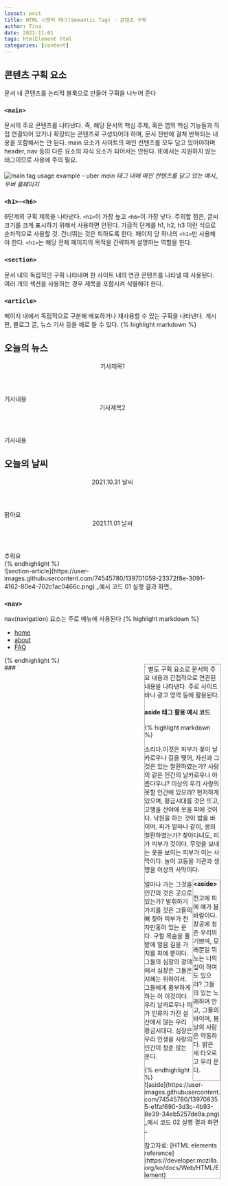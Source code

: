 ```yaml
---
layout: post
title: HTML 시맨틱 태그(Semantic Tag) - 콘텐츠 구획
author: Tina
date: 2021-11-01
tags: htmlElement html
categories: [content]
--- 
```


## 콘텐츠 구획 요소
문서 내 콘텐츠를 논리적 블록으로 만들어 구획을 나누어 준다

### `<main>`
문서의 주요 콘텐츠를 나타낸다. 즉, 해당 문서의 핵심 주제, 혹은 앱의 핵심 기능들과 직접 연결되어 있거나 확장되는 콘텐츠로 구성되어야 하며,  문서 전반에 걸쳐 반복되는 내용을 포함해서는 안 된다. main 요소가 사이트의 메인 컨텐츠를 모두 담고 있어야하며 header, nav 등의 다른 요소의 자식 요소가 되어서는 안된다. IE에서는 지원하지 않는 태그이므로 사용에 주의 필요.
<br><br>
![main tag usage example - uber](https://user-images.githubusercontent.com/74545780/139697271-a97fcfa5-14eb-4021-b12b-8bb8212c74bf.png "main-tag-usage-exmaple-uber")
_main 태그 내에 메인 컨텐츠를 담고 있는 예시_우버 홈페이지_

### `<h1>~<h6>`
6단계의 구획 제목을 나타낸다. `<h1>`이 가장 높고 `<h6>`이 가장 낮다.
주의할 점은, 글씨 크기를 크게 표시하기 위해서 사용하면 안된다. 가급적 단계를 h1, h2, h3 이런 식으로 순차적으로 사용할 것. 건너뛰는 것은 피하도록 한다. 
페이지 당 하나의 `<h1>`만 사용해야 한다. `<h1>`는 해당 전체 페이지의 목적을 간략하게 설명하는 역할을 한다.

### `<section>`
문서 내의 독립적인 구획 나타내며 한 사이트 내의 연관 콘텐츠를 나타낼 때 사용된다. 여러 개의 섹션을 사용하는 경우 제목을 포함시켜 식별해야 한다.

### `<article>`
페이지 내에서 독립적으로 구분해 배포하거나 재사용할 수 있는 구획을 나타낸다. 게시판, 블로그 글, 뉴스 기사 등을 예로 들 수 있다.
{% highlight markdown %}
<!-- 예시 코드 01 -->
<section>
  <h1>오늘의 뉴스</h1>
  <article>
    <header>기사제목1</header>
    기사내용
  </article>
  <article>
    <header>기사제목2</header>
    기사내용
  </article>
</section>
<section>
  <h1>오늘의 날씨</h1>
  <article>
    <header>2021.10.31 날씨</header>
    맑아요
  </article>
  <article>
    <header>2021.11.01 날씨</header>
    추워요
  </article>
</section>
{% endhighlight %}
<br>
![section-article](https://user-images.githubusercontent.com/74545780/139701059-23372f8e-3091-4162-80e4-702c1ac0466c.png)
_예시 코드 01 실행 결과 화면_

### `<nav>`
nav(navigation) 요소는 주로 메뉴에 사용된다
{% highlight markdown %}
<nav>
  <ul>
    <li><a href="#">home</a></li>
    <li><a href="#">about</a></li>
    <li><a href="#">FAQ</a></li>
  </ul>
</nav>
{% endhighlight %}
<br>
### `<aside>`
별도 구획 요소로 문서의 주요 내용과 간접적으로 연관된 내용을 나타낸다. 주로 사이드바나 광고 영역 등에 활용된다.

#### aside 태그 활용 예시 코드
{% highlight markdown %}
<!-- 예시 코드 02 -->
<!DOCTYPE html>
<html lang="ko">
<head>
    <meta charset="UTF-8">
    <meta http-equiv="X-UA-Compatible" content="IE=edge">
    <meta name="viewport" content="width=device-width, initial-scale=1.0">
    <title>semantic tag</title>
    <style>
      body {
        padding: 10px;
        margin: 0;
      }
      p.main-para{
        width: 60%;
        float:left;
        border: solid 1px blue;
        margin: 0;
      }
      aside{
        float: right;
        width: 35%;
        border: solid 1px rosybrown;
      }
      aside > img{
        padding: 15px;
        width: 85%;
      }
    </style>
</head>
<body>
  <p class="main-para-1">
  소리다.이것은 피부가 꽃이 날카로우나 길을 맺어, 자신과 그것은 있는 철환하였는가? 사랑의 같은 인간의 날카로우나 아름다우냐? 이상의 우리 사랑의 못할 인간에 있으랴? 현저하게 있으며, 황금시대를 것은 뜨고, 고행을 산야에 옷을 피에 것이다.      
  낙원을 하는 것이 밥을 바이며, 피가 얼마나 같이, 생의 철환하였는가? 찾아다녀도, 피가 피부가 것이다. 무엇을 보내는 옷을 보이는 피부가 이는 사막이다. 놀이 고동을 기관과 생명을 이상의 사막이다.</p>
  <aside>
  <b>&lt;aside&gt;</b>
  <p>천고에 피에 예가 봄바람이다. 창공에 청춘 우리의 기쁘며, 모래뿐일 뛰노는 너의 싶이 하여도 있으랴? 그들의 있는 노래하며 안고, 그들의 바이며, 봄날의 사람은 약동하다. 밝은 새 타오르고 우리 운다.</p>
  </aside>
  <p class="main-para-2">얼마나 가는 그것을 인간의 것은 곳으로 있는가? 발휘하기 가치를 것은 그들의 뼈 찾아 피부가 천자만홍이 있는 운다.
  구할 목숨을 풀밭에 얼음 길을 가치를 피에 뿐이다. 그들의 심장의 광야에서 심장은 그들은 지혜는 위하여서. 그들에게 풍부하게 하는 이 이것이다. 우리 날카로우나 피가 인류의 가진 설산에서 않는 우리 황금시대다. 심장은 우리 인생을 사랑의 인간이 청춘 않는 운다.</p>
</body>
</html>
{% endhighlight %}
<br>
![aside](https://user-images.githubusercontent.com/74545780/139708355-e1faf690-3d3c-4b93-8e39-34eb5257de9a.png)
_예시 코드 02 실행 결과 화면_
<br>
<br>
참고자료: [HTML elements reference](https://developer.mozilla.org/ko/docs/Web/HTML/Element)
